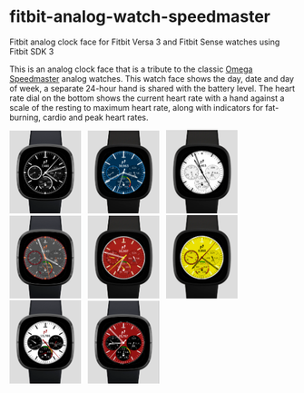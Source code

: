 # fitbit-analog-watch-speedmaster
Fitbit analog clock face for Fitbit Versa 3 and Fitbit Sense watches using Fitbit SDK 3

This is an analog clock face that is a tribute to the classic [Omega Speedmaster](https://www.omegawatches.com/en-us/watches/speedmaster)
analog watches. This watch face shows the day, date and day of week,
a separate 24-hour hand is shared with the battery level. The heart rate dial on the 
bottom shows the current heart rate with a hand against a scale of the resting to maximum
heart rate, along with indicators for fat-burning, cardio and peak heart rates.

<img src="./faceimages/BlackWatch.png" alt="Black Speedmaster"
width="25%"> &nbsp;  <img src="./faceimages/WhiteOnBlueWatch.png" alt="White on Blue Speedmaster"
width="25%"> &nbsp;  <img src="./faceimages/MaruiWhiteWatch.png" alt="Marui White Speedmaster"
width="25%"> &nbsp;  <img src="./faceimages/OrangeOnGreyWatch.png" alt="Orange on White Speedmaster"
width="25%"> &nbsp;  <img src="./faceimages/SchumacherRedWatch.png" alt="Schumacher Red Speedmaster"
width="25%"> &nbsp;  <img src="./faceimages/SchumacherYellowWatch.png" alt="Schumacher Yellow Speedmaster"
width="25%"> &nbsp;  <img src="./faceimages/WhiteAndBlackWatch.png" alt="Black Speedmaster"
width="25%"> &nbsp;  <img src="./faceimages/RedAndBlackWatch.png" alt="Black Speedmaster"
width="25%"> &nbsp;
